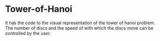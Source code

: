 # Tower-of-Hanoi
It has the code to the visual representation of the tower of hanoi problem. The number of discs and the speed of with which the discs move can be controlled by the user.
